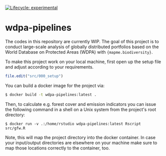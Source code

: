 
<!-- badges: start -->
[![Lifecycle: experimental](https://img.shields.io/badge/lifecycle-experimental-orange.svg)](https://www.tidyverse.org/lifecycle/#experimental)
<!-- badges: end -->

# wdpa-pipelines

The codes in this repository are currently WIP. The goal of this project
is to conduct large-scale analysis of globally distributed portfolios
based on the World Database on Protected Areas (WDPA) with `{mapme.biodiversity}`.

To make this project work on your local machine, first open up the setup
file and adjust according to your requirements.

```r
file.edit("src/000_setup")
```

You can build a docker image for the project via:

```bash
$ docker build -t wdpa-pipelines:latest .
```

Then, to calculate e.g. forest cover and emission indicators you can issue
the following command in a shell on a Unix system from the project's root 
directory:

```console
$ docker run -v .:/home/rstudio wdpa-pipelines:latest Rscript src/gfw.R
```

Note, this will map the project directory into the docker container. In 
case your input/output directories are elsewhere on your machine make sure
to map those locations correctly to the container, too.
